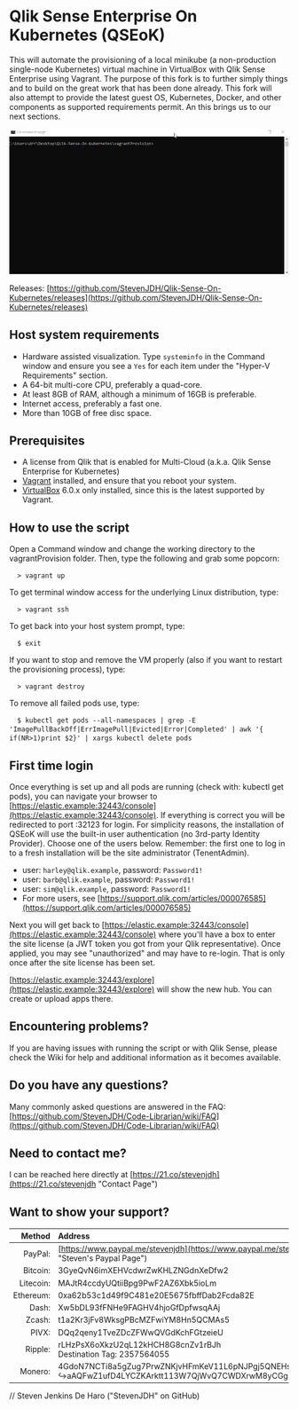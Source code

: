 # Qlik Sense Enterprise On Kubernetes (QSEoK)
This will automate the provisioning of a local minikube (a non-production single-node Kubernetes) virtual machine in VirtualBox with Qlik Sense Enterprise using Vagrant. The purpose of this fork is to further simply things and to build on the great work that has been done already. This fork will also attempt to provide the latest guest OS, Kubernetes, Docker, and other components as supported requirements permit. An this brings us to our next sections.

![Vagrant script demo](preview-fast.gif "Demo")

Releases: [https://github.com/StevenJDH/Qlik-Sense-On-Kubernetes/releases](https://github.com/StevenJDH/Qlik-Sense-On-Kubernetes/releases)

## Host system requirements
* Hardware assisted visualization. Type `systeminfo` in the Command window and ensure you see a `Yes` for each item under the "Hyper-V Requirements" section.
* A 64-bit multi-core CPU, preferably a quad-core.
* At least 8GB of RAM, although a minimum of 16GB is preferable.
* Internet access, preferably a fast one.
* More than 10GB of free disc space.

## Prerequisites
* A license from Qlik that is enabled for Multi-Cloud (a.k.a. Qlik Sense Enterprise for Kubernetes)
* [Vagrant](https://www.vagrantup.com/downloads.html) installed, and ensure that you reboot your system.
* [VirtualBox](https://www.virtualbox.org/wiki/Downloads) 6.0.x only installed, since this is the latest supported by Vagrant.

## How to use the script
Open a Command window and change the working directory to the vagrantProvision folder. Then, type the following and grab some popcorn:

      > vagrant up

To get terminal window access for the underlying Linux distribution, type:

      > vagrant ssh

To get back into your host system prompt, type:

      $ exit

If you want to stop and remove the VM properly (also if you want to restart the provisioning process), type:

      > vagrant destroy

To remove all failed pods use, type:

      $ kubectl get pods --all-namespaces | grep -E 'ImagePullBackOff|ErrImagePull|Evicted|Error|Completed' | awk '{ if(NR>1)print $2}' | xargs kubectl delete pods

## First time login
Once everything is set up and all pods are running (check with: kubectl get pods), you can navigate your browser to [https://elastic.example:32443/console](https://elastic.example:32443/console). If everything is correct you will be redirected to port :32123 for login. For simplicity reasons, the installation of QSEoK will use the built-in user authentication (no 3rd-party Identity Provider). Choose one of the users below. Remember: the first one to log in to a fresh installation will be the site administrator (TenentAdmin). 
  
 * user: `harley@qlik.example`, password: `Password1!`
 * user: `barb@qlik.example`, password: `Password1!`
 * user: `sim@qlik.example`, password: `Password1!`	
 * For more users, see [https://support.qlik.com/articles/000076585](https://support.qlik.com/articles/000076585)

Next you will get back to [https://elastic.example:32443/console](https://elastic.example:32443/console) where you'll have a box to enter the site license (a JWT token you got from your Qlik representative). Once applied, you may see "unauthorized" and may have to re-login. That is only once after the site license has been set. 

[https://elastic.example:32443/explore](https://elastic.example:32443/explore) will show the new hub. You can create or upload apps there.

## Encountering problems?
If you are having issues with running the script or with Qlik Sense, please check the Wiki for help and additional information as it becomes available.

## Do you have any questions?
Many commonly asked questions are answered in the FAQ:
[https://github.com/StevenJDH/Code-Librarian/wiki/FAQ](https://github.com/StevenJDH/Code-Librarian/wiki/FAQ)

## Need to contact me?
I can be reached here directly at [https://21.co/stevenjdh](https://21.co/stevenjdh "Contact Page")

## Want to show your support?

|Method       | Address                                                                                                    |
|------------:|:-----------------------------------------------------------------------------------------------------------|
|PayPal:      | [https://www.paypal.me/stevenjdh](https://www.paypal.me/stevenjdh "Steven's Paypal Page")                  |
|Bitcoin:     | 3GyeQvN6imXEHVcdwrZwKHLZNGdnXeDfw2                                                                         |
|Litecoin:    | MAJtR4ccdyUQtiiBpg9PwF2AZ6Xbk5ioLm                                                                         |
|Ethereum:    | 0xa62b53c1d49f9C481e20E5675fbffDab2Fcda82E                                                                 |
|Dash:        | Xw5bDL93fFNHe9FAGHV4hjoGfDpfwsqAAj                                                                         |
|Zcash:       | t1a2Kr3jFv8WksgPBcMZFwiYM8Hn5QCMAs5                                                                        |
|PIVX:        | DQq2qeny1TveZDcZFWwQVGdKchFGtzeieU                                                                         |
|Ripple:      | rLHzPsX6oXkzU2qL12kHCH8G8cnZv1rBJh<br />Destination Tag: 2357564055                                        |
|Monero:      | 4GdoN7NCTi8a5gZug7PrwZNKjvHFmKeV11L6pNJPgj5QNEHsN6eeX3D<br />&#8618;aAQFwZ1ufD4LYCZKArktt113W7QjWvQ7CWDXrwM8yCGgEdhV3Wt|


// Steven Jenkins De Haro ("StevenJDH" on GitHub)